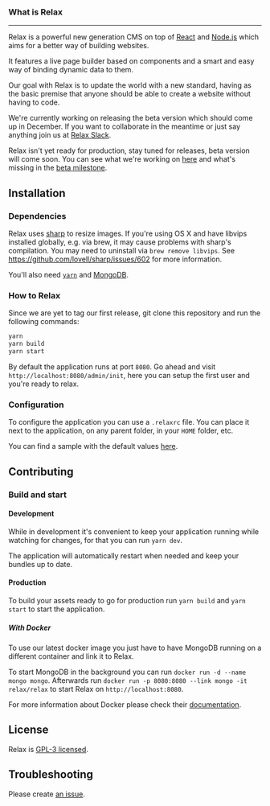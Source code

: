 


### What is Relax
-------

Relax is a powerful new generation CMS on top of
[React](https://facebook.github.io/react/) and [Node.js](https://nodejs.org/en/)
which aims for a better way of building websites.

It features a live page builder based on components and a smart and easy way of
binding dynamic data to them.

Our goal with Relax is to update the world with a new standard, having as the basic premise that anyone should be able to create a website without having to code.

We're currently working on releasing the beta version which should come up in December. If you want to collaborate in the meantime or just say anything join us at [Relax Slack](http://slack-relax.herokuapp.com/).

Relax isn't yet ready for production, stay tuned for releases, beta version will come soon. You can see what we're working on [here](https://github.com/relax/relax/projects/1) and what's missing in the [beta milestone](https://github.com/relax/relax/milestone/1).

Installation
-------

### Dependencies

Relax uses [sharp](https://github.com/lovell/sharp) to resize images.
If you're using OS X and have libvips installed globally, e.g. via brew,
it may cause problems with sharp's compilation. You may need to uninstall
via `brew remove libvips`. See https://github.com/lovell/sharp/issues/602
for more information.

You'll also need [`yarn`](https://yarnpkg.com) and [MongoDB](https://www.mongodb.org/).

### How to Relax

Since we are yet to tag our first release, git clone this repository and run the following commands:

```bash
yarn
yarn build
yarn start
```

By default the application runs at port `8080`. Go ahead and visit
`http://localhost:8080/admin/init`, here you can setup the first user and you're ready to relax.


### Configuration

To configure the application you can use a `.relaxrc` file. You can place it
next to the application, on any parent folder, in your `HOME` folder, etc.

You can find a sample with the default values [here](.relaxrc.sample).


Contributing
-------

### Build and start

#### Development

While in development it's convenient to keep your application running while
watching for changes, for that you can run `yarn dev`.

The application will automatically restart when needed and keep your bundles
up to date.

#### Production

To build your assets ready to go for production run `yarn build` and `yarn start` to start the application.

##### With Docker

To use our latest docker image you just have to have MongoDB running on a
different container and link it to Relax.

To start MongoDB in the background you can run  `docker run -d --name mongo mongo`.
Afterwards run `docker run -p 8080:8080 --link mongo -it relax/relax` to start
Relax on `http://localhost:8080`.

For more information about Docker please check their
[documentation](https://docs.docker.com/).

License
-------

Relax is [GPL-3 licensed](LICENSE).


Troubleshooting
---------------

Please create [an issue](https://github.com/relax/relax/issues/new).
